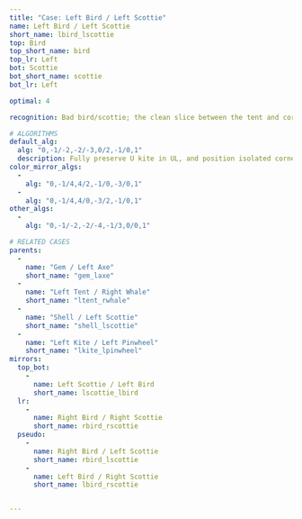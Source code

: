 ```yaml
---
title: "Case: Left Bird / Left Scottie"
name: Left Bird / Left Scottie
short_name: lbird_lscottie
top: Bird
top_short_name: bird
top_lr: Left
bot: Scottie
bot_short_name: scottie
bot_lr: Left

optimal: 4

recognition: Bad bird/scottie; the clean slice between the tent and corner on bottom preserves squareshape when preserving the kite on top.

# ALGORITHMS
default_alg:
  alg: "0,-1/-2,-2/-3,0/2,-1/0,1"
  description: Fully preserve U kite in UL, and position isolated corner on bottom next to the slice; first move trades isolated edge on top with isolated corner on bottom to make gem/axe.
color_mirror_algs:
  -
    alg: "0,-1/4,4/2,-1/0,-3/0,1"
  -
    alg: "0,-1/4,4/0,-3/2,-1/0,1"
other_algs:
  -
    alg: "0,-1/-2,-2/-4,-1/3,0/0,1"

# RELATED CASES
parents:
  -
    name: "Gem / Left Axe"
    short_name: "gem_laxe"
  -
    name: "Left Tent / Right Whale"
    short_name: "ltent_rwhale"
  -
    name: "Shell / Left Scottie"
    short_name: "shell_lscottie"
  -
    name: "Left Kite / Left Pinwheel"
    short_name: "lkite_lpinwheel"
mirrors:
  top_bot:
    -
      name: Left Scottie / Left Bird
      short_name: lscottie_lbird
  lr:
    -
      name: Right Bird / Right Scottie
      short_name: rbird_rscottie
  pseudo:
    -
      name: Right Bird / Left Scottie
      short_name: rbird_lscottie
    -
      name: Left Bird / Right Scottie
      short_name: lbird_rscottie


---
```


